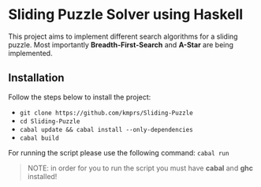 # Sliding Puzzle Solver using Haskell

This project aims to implement different search algorithms for a sliding puzzle.
Most importantly __Breadth-First-Search__ and __A-Star__ are being implemented.

## Installation
Follow the steps below to install the project: 
- `git clone https://github.com/kmprs/Sliding-Puzzle`
- `cd Sliding-Puzzle`
- `cabal update && cabal install --only-dependencies`
- `cabal build`

For running the script please use the following command: `cabal run`

> NOTE: in order for you to run the script you must have **cabal** and **ghc** installed!

